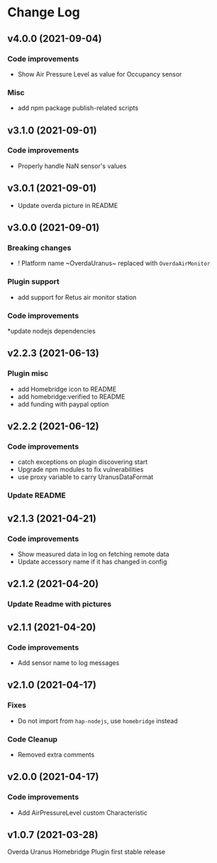 # Change Log

## v4.0.0 (2021-09-04)

### Code improvements

* Show Air Pressure Level as value for Occupancy sensor

### Misc

* add npm package publish-related scripts

## v3.1.0 (2021-09-01)

### Code improvements

* Properly handle NaN sensor's values


## v3.0.1 (2021-09-01)

* Update overda picture in README


## v3.0.0 (2021-09-01)

### Breaking changes

* ! Platform name ~OverdaUranus~ replaced with `OverdaAirMonitor`

### Plugin support

* add support for Retus air monitor station

### Code improvements

*update nodejs dependencies


## v2.2.3 (2021-06-13)

### Plugin misc

* add Homebridge icon to README
* add homebridge:verified to README
* add funding with paypal option


## v2.2.2 (2021-06-12)

### Code improvements

* catch exceptions on plugin discovering start
* Upgrade npm modules to fix vulnerabilities
* use proxy variable to carry UranusDataFormat

### Update README


## v2.1.3 (2021-04-21)

### Code improvements

* Show measured data in log on fetching remote data
* Update accessory name if it has changed in config


## v2.1.2 (2021-04-20)

### Update Readme with pictures


## v2.1.1 (2021-04-20)

### Code improvements

* Add sensor name to log messages


## v2.1.0 (2021-04-17)

### Fixes

* Do not import from `hap-nodejs`, use `homebridge` instead

### Code Cleanup

* Removed extra comments


## v2.0.0 (2021-04-17)

### Code improvements

* Add AirPressureLevel custom Characteristic


## v1.0.7 (2021-03-28)

Overda Uranus Homebridge Plugin first stable release
